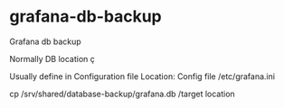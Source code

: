# grafana-db-backup
 
Grafana db backup

Normally DB location ç

Usually define in Configuration file Location: Config file /etc/grafana.ini

cp /srv/shared/database-backup/grafana.db /target location
